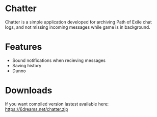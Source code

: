 # Chatter
Chatter is a simple application developed for archiving Path of Exile chat logs, and not missing incoming messages while game is in background.

# Features
* Sound notifications when recieving messages
* Saving history
* Dunno

# Downloads
If you want compiled version lastest available here: https://6dreams.net/chatter.zip
